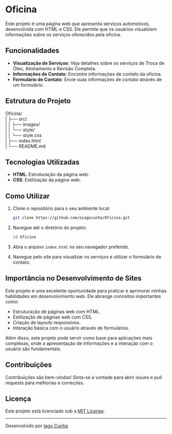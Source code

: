 # Oficina

Este projeto é uma página web que apresenta serviços automotivos, desenvolvida com HTML e CSS. Ele permite que os usuários visualizem informações sobre os serviços oferecidos pela oficina.

## Funcionalidades

- **Visualização de Serviços**: Veja detalhes sobre os serviços de Troca de Óleo, Alinhamento e Revisão Completa.
- **Informações de Contato**: Encontre informações de contato da oficina.
- **Formulário de Contato**: Envie suas informações de contato através de um formulário.

## Estrutura do Projeto

Oficina/  
| ├── src/  
| │   ├── images/  
| │   └── style/  
| │       └── style.css  
| ├── index.html  
| └── README.md 

## Tecnologias Utilizadas

- **HTML**: Estruturação da página web.
- **CSS**: Estilização da página web.

## Como Utilizar

1. Clone o repositório para o seu ambiente local:
    ```sh
    git clone https://github.com/oiagocunha/Oficina.git
    ```

2. Navegue até o diretório do projeto:
    ```sh
    cd Oficina
    ```

3. Abra o arquivo `index.html` no seu navegador preferido.

4. Navegue pelo site para visualizar os serviços e utilizar o formulário de contato.

## Importância no Desenvolvimento de Sites

Este projeto é uma excelente oportunidade para praticar e aprimorar minhas habilidades em desenvolvimento web. Ele abrange conceitos importantes como:

- Estruturação de páginas web com HTML.
- Estilização de páginas web com CSS.
- Criação de layouts responsivos.
- Interação básica com o usuário através de formulários.

Além disso, este projeto pode servir como base para aplicações mais complexas, onde a apresentação de informações e a interação com o usuário são fundamentais.

## Contribuições

Contribuições são bem-vindas! Sinta-se à vontade para abrir issues e pull requests para melhorias e correções.

## Licença

Este projeto está licenciado sob a [MIT License](LICENSE).

---

Desenvolvido por [Iago Cunha](https://github.com/oiagocunha)